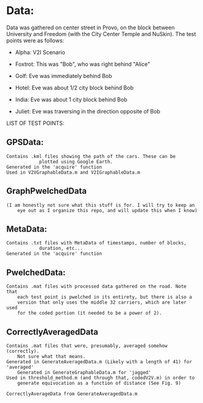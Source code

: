 # Data:
Data was gathered on center street in Provo, on the block between University
and Freedom (with the City Center Temple and NuSkin). The test points were 
as follows: 
* Alpha: V2I Scenario

* Foxtrot: This was "Bob", who was right behind "Alice"
* Golf: Eve was immediately behind Bob
* Hotel: Eve was about 1/2 city block behind Bob
* India: Eve was about 1 city block behind Bob
* Juliet: Eve was traversing in the direction opposite of Bob

LIST OF TEST POINTS: 

## GPSData: 
    Contains .kml files showing the path of the cars. These can be 
                plotted using Google Earth.
    Generated in the 'acquire' function
    Used in V2VGraphableData.m and V2IGraphableData.m

## GraphPwelchedData
    (I am honestly not sure what this stuff is for. I will try to keep an 
        eye out as I organize this repo, and will update this when I know)

## MetaData: 
    Contains .txt files with MetaData of timestamps, number of blocks,
                duration, etc... 
    Generated in the 'acquire' function

## PwelchedData:
    Contains .mat files with processed data gathered on the road. Note that 
        each test point is pwelched in its entirety, but there is also a 
        version that only uses the middle 32 carriers, which are later used
        for the coded portion (it needed to be a power of 2).

## CorrectlyAveragedData
    Contains .mat files that were, presumably, averaged somehow (correctly).
        Not sure what that means. 
    Generated in GenerateAveragedData.m (Likely with a length of 41) for 'averaged'
        Generated in GenerateGraphableData.m for 'jagged'
    Used in threshold_method.m (and through that, codedV2V.m) in order to 
        generate equivocation as a function of distance (See Fig. 9)
    
    CorrectlyAverageData from GenerateAveragedData.m
